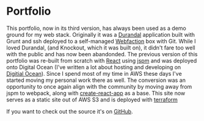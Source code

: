 # Portfolio

This portfolio, now in its third version, has always been used as a demo ground for my web stack. Originally it was a [Durandal](http://durandaljs.com/) application built with Grunt and ssh deployed to a self-managed [Webfaction](https://www.webfaction.com/) box with Git. While I loved Durandal, (and Knockout, which it was built on), it didn't fare too well with the public and has now been abandonded. The previous version of this portfolio was re-built from scratch with [React](https://facebook.github.io/react/) using [jspm](http://jspm.io/) and was deployed onto Digital Ocean (I've written a lot about hosting and developing on [Digitial Ocean](https://blog.tyrsius.com/digital-ocean-for-beginners/)). Since I spend most of my time in AWS these days I've started moving my personal work there as well. The conversion was an opportunity to once again align with the community by moving away from jspm to webpack, along with [create-react-app](https://github.com/facebookincubator/create-react-app) as a base. This site now serves as a static site out of AWS S3 and is deployed with [terraform](https://www.terraform.io/)

If you want to check out the source it's on [GitHub](https://github.com/tyrsius/portfolio).
